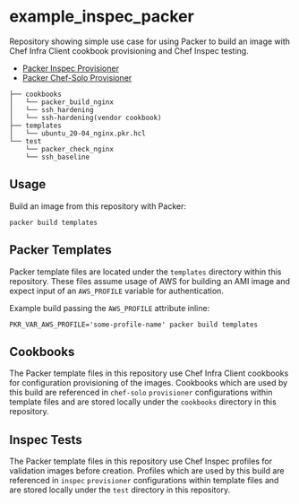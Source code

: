 # example_inspec_packer

Repository showing simple use case for using Packer to build an image with Chef Infra Client cookbook provisioning and Chef Inspec testing.

* [Packer Inspec Provisioner](https://www.packer.io/docs/provisioners/inspec)
* [Packer Chef-Solo Provisioner](https://www.packer.io/docs/provisioners/chef-solo)

```plain
├── cookbooks
│   └── packer_build_nginx
│   └── ssh_hardening
│   └── ssh-hardening(vendor cookbook)
├── templates
│   └── ubuntu_20-04_nginx.pkr.hcl
└── test
    └── packer_check_nginx
    └── ssh_baseline
```

## Usage

Build an image from this repository with Packer:

`packer build templates`

## Packer Templates

Packer template files are located under the `templates` directory within this repository.  These files assume usage of AWS for building an AMI image and expect input of an `AWS_PROFILE` variable for authentication.

Example build passing the `AWS_PROFILE` attribute inline:

`PKR_VAR_AWS_PROFILE='some-profile-name' packer build templates`

## Cookbooks

The Packer template files in this repository use Chef Infra Client cookbooks for configuration provisioning of the images.  Cookbooks which are used by this build are referenced in `chef-solo` `provisioner` configurations within template files and are stored locally under the `cookbooks` directory in this repository.

## Inspec Tests

The Packer template files in this repository use Chef Inspec profiles for validation images before creation.  Profiles which are used by this build are referenced in `inspec` `provisioner` configurations within template files and are stored locally under the `test` directory in this repository.
